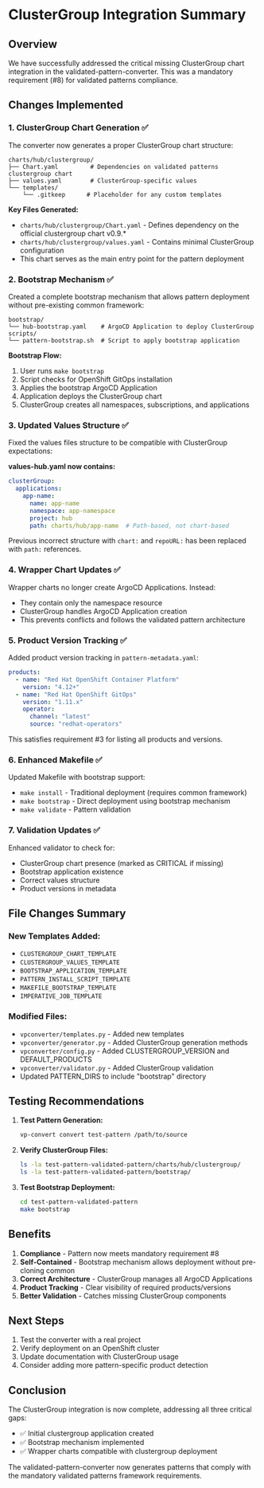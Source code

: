 # ClusterGroup Integration Summary

## Overview

We have successfully addressed the critical missing ClusterGroup chart integration in the validated-pattern-converter. This was a mandatory requirement (#8) for validated patterns compliance.

## Changes Implemented

### 1. ClusterGroup Chart Generation ✅

The converter now generates a proper ClusterGroup chart structure:

```
charts/hub/clustergroup/
├── Chart.yaml         # Dependencies on validated patterns clustergroup chart
├── values.yaml        # ClusterGroup-specific values
└── templates/
    └── .gitkeep      # Placeholder for any custom templates
```

**Key Files Generated:**

- `charts/hub/clustergroup/Chart.yaml` - Defines dependency on the official clustergroup chart v0.9.*
- `charts/hub/clustergroup/values.yaml` - Contains minimal ClusterGroup configuration
- This chart serves as the main entry point for the pattern deployment

### 2. Bootstrap Mechanism ✅

Created a complete bootstrap mechanism that allows pattern deployment without pre-existing common framework:

```
bootstrap/
└── hub-bootstrap.yaml    # ArgoCD Application to deploy ClusterGroup
scripts/
└── pattern-bootstrap.sh  # Script to apply bootstrap application
```

**Bootstrap Flow:**
1. User runs `make bootstrap`
2. Script checks for OpenShift GitOps installation
3. Applies the bootstrap ArgoCD Application
4. Application deploys the ClusterGroup chart
5. ClusterGroup creates all namespaces, subscriptions, and applications

### 3. Updated Values Structure ✅

Fixed the values files structure to be compatible with ClusterGroup expectations:

**values-hub.yaml now contains:**
```yaml
clusterGroup:
  applications:
    app-name:
      name: app-name
      namespace: app-namespace
      project: hub
      path: charts/hub/app-name  # Path-based, not chart-based
```

Previous incorrect structure with `chart:` and `repoURL:` has been replaced with `path:` references.

### 4. Wrapper Chart Updates ✅

Wrapper charts no longer create ArgoCD Applications. Instead:
- They contain only the namespace resource
- ClusterGroup handles ArgoCD Application creation
- This prevents conflicts and follows the validated pattern architecture

### 5. Product Version Tracking ✅

Added product version tracking in `pattern-metadata.yaml`:

```yaml
products:
  - name: "Red Hat OpenShift Container Platform"
    version: "4.12+"
  - name: "Red Hat OpenShift GitOps"
    version: "1.11.x"
    operator:
      channel: "latest"
      source: "redhat-operators"
```

This satisfies requirement #3 for listing all products and versions.

### 6. Enhanced Makefile ✅

Updated Makefile with bootstrap support:
- `make install` - Traditional deployment (requires common framework)
- `make bootstrap` - Direct deployment using bootstrap mechanism
- `make validate` - Pattern validation

### 7. Validation Updates ✅

Enhanced validator to check for:
- ClusterGroup chart presence (marked as CRITICAL if missing)
- Bootstrap application existence
- Correct values structure
- Product versions in metadata

## File Changes Summary

### New Templates Added:
- `CLUSTERGROUP_CHART_TEMPLATE`
- `CLUSTERGROUP_VALUES_TEMPLATE`
- `BOOTSTRAP_APPLICATION_TEMPLATE`
- `PATTERN_INSTALL_SCRIPT_TEMPLATE`
- `MAKEFILE_BOOTSTRAP_TEMPLATE`
- `IMPERATIVE_JOB_TEMPLATE`

### Modified Files:
- `vpconverter/templates.py` - Added new templates
- `vpconverter/generator.py` - Added ClusterGroup generation methods
- `vpconverter/config.py` - Added CLUSTERGROUP_VERSION and DEFAULT_PRODUCTS
- `vpconverter/validator.py` - Added ClusterGroup validation
- Updated PATTERN_DIRS to include "bootstrap" directory

## Testing Recommendations

1. **Test Pattern Generation:**
   ```bash
   vp-convert convert test-pattern /path/to/source
   ```

2. **Verify ClusterGroup Files:**
   ```bash
   ls -la test-pattern-validated-pattern/charts/hub/clustergroup/
   ls -la test-pattern-validated-pattern/bootstrap/
   ```

3. **Test Bootstrap Deployment:**
   ```bash
   cd test-pattern-validated-pattern
   make bootstrap
   ```

## Benefits

1. **Compliance** - Pattern now meets mandatory requirement #8
2. **Self-Contained** - Bootstrap mechanism allows deployment without pre-cloning common
3. **Correct Architecture** - ClusterGroup manages all ArgoCD Applications
4. **Product Tracking** - Clear visibility of required products/versions
5. **Better Validation** - Catches missing ClusterGroup components

## Next Steps

1. Test the converter with a real project
2. Verify deployment on an OpenShift cluster
3. Update documentation with ClusterGroup usage
4. Consider adding more pattern-specific product detection

## Conclusion

The ClusterGroup integration is now complete, addressing all three critical gaps:
- ✅ Initial clustergroup application created
- ✅ Bootstrap mechanism implemented
- ✅ Wrapper charts compatible with clustergroup deployment

The validated-pattern-converter now generates patterns that comply with the mandatory validated patterns framework requirements.